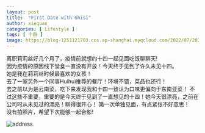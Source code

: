 ```yaml
---
layout: post
title:  "First Date with Shisi"
author: xiequan
categories: [ Lifestyle ]
tags: [ 十四 ]
image: https://blog-1251121783.cos.ap-shanghai.myqcloud.com/2022/07/20220716_184056.JPG
---
```

离职莉莉丝好几个月了，疫情前就想约十四一起见面吃饭聊聊天!  
因为疫情的原因线下堂食一直没有开放！今天终于见到了许久未见十四。  
她是我在莉莉丝时候最喜欢的女孩！  
去了一家另外一个同事Huihui推荐的餐厅！环境不错，菜品也还行！  
去之前以为是云南菜，吃下来发现我和十四一致认为口味更偏向于东南亚菜！
不过这些不重要，重要的是今天终于见到了一直想见的十四！她今天很漂亮，之前在公司时从未见过的漂亮！聊得很开心！
第一次单独见面，有点紧张不好意思！  
没有拍照片，希望下次能够一起合影!    

![address](https://blog-1251121783.cos.ap-shanghai.myqcloud.com/2022/07/image_2022-07-16_21-37-50.png) 



